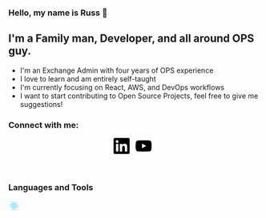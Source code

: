 ### Hello, my name is Russ :wave:

## I'm a Family man, Developer, and all around OPS guy.
- I'm an Exchange Admin with four years of OPS experience
- I love to learn and am entirely self-taught
- I'm currently focusing on React, AWS, and DevOps workflows
- I want to start contributing to Open Source Projects, feel free to give me suggestions!

### Connect with me:

<p align="center">
<a href="https://www.linkedin.com/in/russ-carroll-20a53719a"><img height="32" width="32" src="img/linkedin.svg"></a>&nbsp;&nbsp;
<a href=""><img height="32" width="32" src="img/youtube.svg"></a>&nbsp;&nbsp;
</p>

<br />

### Languages and Tools

<img align="left" alt="medium" width="22px" src="https://raw.githubusercontent.com/github/explore/80688e429a7d4ef2fca1e82350fe8e3517d3494d/topics/react/react.png?sanitize=true">
<br />
<br />

[LinkedIn]:  https://www.linkedin.com/in/russ-carroll-20a53719a